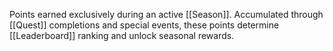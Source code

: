 Points earned exclusively during an active [[Season]]. Accumulated through [[Quest]] completions and special events, these points determine [[Leaderboard]] ranking and unlock seasonal rewards.
